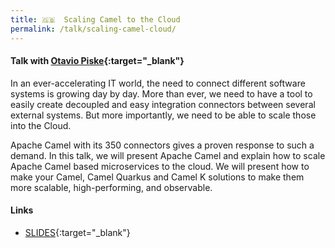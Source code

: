 ```yaml
---
title: 🇬🇧  Scaling Camel to the Cloud
permalink: /talk/scaling-camel-cloud/
---
```



#### Talk with [Otavio Piske](https://twitter.com/otavio021){:target="_blank"}

In an ever-accelerating IT world, the need to connect different software systems is growing day by day. More than ever, we need to have a tool to easily create decoupled and easy integration connectors between several external systems. But more importantly, we need to be able to scale those into the Cloud.

Apache Camel with its 350 connectors gives a proven response to such a demand. In this talk, we will present Apache Camel and explain how to scale Apache Camel based microservices to the cloud. We will present how to make your Camel, Camel Quarkus and Camel K solutions to make them more scalable, high-performing, and observable.

#### Links
- [SLIDES](https://github.com/zbendhiba/zbendhiba.github.io/tree/main/assets/confs/2022/220719-jbcn.pdf){:target="_blank"}